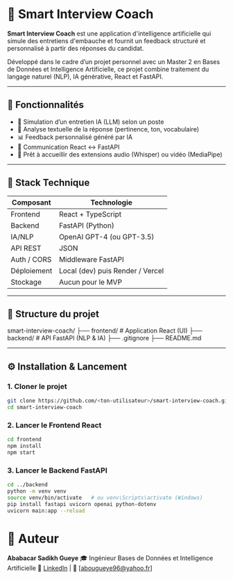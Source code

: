 # 🧠 Smart Interview Coach

**Smart Interview Coach** est une application d'intelligence artificielle qui simule des entretiens d'embauche et fournit un feedback structuré et personnalisé à partir des réponses du candidat.

Développé dans le cadre d’un projet personnel avec un Master 2 en Bases de Données et Intelligence Artificielle, ce projet combine traitement du langage naturel (NLP), IA générative, React et FastAPI.

---

## 🚀 Fonctionnalités

- 💬 Simulation d’un entretien IA (LLM) selon un poste
- 📝 Analyse textuelle de la réponse (pertinence, ton, vocabulaire)
- 📊 Feedback personnalisé généré par IA
- 🔄 Communication React ↔ FastAPI
- 🎯 Prêt à accueillir des extensions audio (Whisper) ou vidéo (MediaPipe)

---

## 🧰 Stack Technique

| Composant   | Technologie |
|-------------|-------------|
| Frontend    | React + TypeScript |
| Backend     | FastAPI (Python) |
| IA/NLP      | OpenAI GPT-4 (ou GPT-3.5) |
| API REST    | JSON |
| Auth / CORS | Middleware FastAPI |
| Déploiement | Local (dev) puis Render / Vercel |
| Stockage    | Aucun pour le MVP |

---

## 📁 Structure du projet

smart-interview-coach/
├── frontend/ # Application React (UI)
├── backend/ # API FastAPI (NLP & IA)
├── .gitignore
├── README.md

---

## ⚙️ Installation & Lancement

### 1. Cloner le projet

```bash
git clone https://github.com/<ton-utilisateur>/smart-interview-coach.git
cd smart-interview-coach
```

### 2. Lancer le Frontend React
```bash
cd frontend
npm install
npm start
```

### 3. Lancer le Backend FastAPI
```bash
cd ../backend
python -m venv venv
source venv/bin/activate   # ou venv\Scripts\activate (Windows)
pip install fastapi uvicorn openai python-dotenv
uvicorn main:app --reload
```


# 👤 Auteur

**Ababacar Sadikh Gueye**
🎓 Ingénieur Bases de Données et Intelligence Artificielle
🔗 [LinkedIn](https://www.linkedin.com/in/ababacar-sadikh-gueye-239a66136/) | 📧 [abougueye96@yahoo.fr]